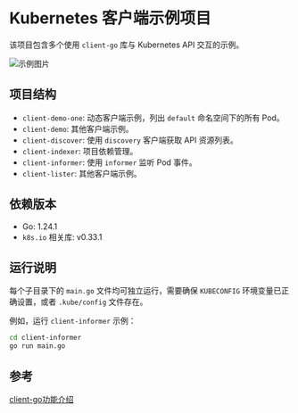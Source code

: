 # Kubernetes 客户端示例项目

该项目包含多个使用 `client-go` 库与 Kubernetes API 交互的示例。

![示例图片](https://img2023.cnblogs.com/blog/2344773/202302/2344773-20230227230647754-846028579.png "示例图片说明")

## 项目结构

- `client-demo-one`: 动态客户端示例，列出 `default` 命名空间下的所有 Pod。
- `client-demo`: 其他客户端示例。
- `client-discover`: 使用 `discovery` 客户端获取 API 资源列表。
- `client-indexer`: 项目依赖管理。
- `client-informer`: 使用 `informer` 监听 Pod 事件。
- `client-lister`: 其他客户端示例。

## 依赖版本

- Go: 1.24.1
- `k8s.io` 相关库: v0.33.1

## 运行说明

每个子目录下的 `main.go` 文件均可独立运行，需要确保 `KUBECONFIG` 环境变量已正确设置，或者 `.kube/config` 文件存在。

例如，运行 `client-informer` 示例：

```sh
cd client-informer
go run main.go
```

## 参考

[client-go功能介绍](https://www.cnblogs.com/daemon365/p/17162339.html) 